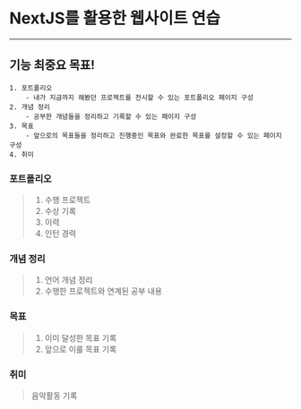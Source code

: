 # NextJS를 활용한 웹사이트 연습

-----------------------------------------
## 기능 최중요 목표!
    1. 포트폴리오
        - 내가 지금까지 해봤던 프로젝트를 전시할 수 있는 포트폴리오 페이지 구성
    2. 개념 정리
        - 공부한 개념들을 정리하고 기록할 수 있는 페이지 구성
    3. 목표
        - 앞으로의 목표들을 정리하고 진행중인 목표와 완료한 목표를 설정할 수 있는 페이지 구성
    4. 취미

### 포트폴리오
>   1. 수행 프로젝트
>   2. 수상 기록
>   3. 이력
>   4. 인턴 경력

### 개념 정리
>   1. 언어 개념 정리
>   2. 수행한 프로젝트와 연계된 공부 내용

### 목표
>   1. 이미 달성한 목표 기록
>   2. 앞으로 이룰 목표 기록

### 취미
>   음악활동 기록

